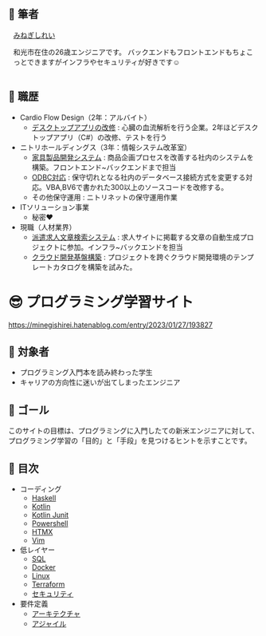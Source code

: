 
## 🦫 筆者

<div class="field" style="display: flex;">
  <div style="padding-left: 10px">
    <a href="https://github.com/minegishirei">
      みねぎしれい
    </a>
    <p>
      和光市在住の26歳エンジニアです。
      バックエンドもフロントエンドもちょこっとできますがインフラやセキュリティが好きです☺️
    </p>
  </div>
</div>






## 🏢 職歴

- Cardio Flow Design（2年：アルバイト）
  - [デスクトップアプリの改修](https://minegishirei.hatenablog.com/entry/2024/09/06/103543) : 心臓の血流解析を行う企業。2年ほどデスクトップアプリ（C#）の改修、テストを行う
- ニトリホールディングス（3年：情報システム改革室）
  - [家具製品開発システム](https://minegishirei.hatenablog.com/entry/2024/04/08/215338) : 商品企画プロセスを改善する社内のシステムを構築。フロントエンド~バックエンドまで担当
  - [ODBC対応](https://minegishirei.hatenablog.com/entry/2024/09/06/103545) : 保守切れとなる社内のデータベース接続方式を変更する対応。VBA,BV6で書かれた300以上のソースコードを改修する。
  - その他保守運用 : ニトリネットの保守運用作業
- ITソリューション事業
  - 秘密❤️
- 現職（人材業界）
  - [派遣求人文章検索システム](https://minegishirei.hatenablog.com/entry/2024/04/08/215240) : 求人サイトに掲載する文章の自動生成プロジェクトに参加。インフラ~バックエンドを担当
  - [クラウド開発基盤構築](https://minegishirei.hatenablog.com/entry/2024/08/31/193628) : プロジェクトを跨ぐクラウド開発環境のテンプレートカタログを構築を試みた。






# 😎 プログラミング学習サイト

https://minegishirei.hatenablog.com/entry/2023/01/27/193827

## 👦 対象者

- プログラミング入門本を読み終わった学生
- キャリアの方向性に迷いが出てしまったエンジニア

## 🏁 ゴール

このサイトの目標は、プログラミングに入門したての新米エンジニアに対して、プログラミング学習の「目的」と「手段」を見つけるヒントを示すことです。

## 📗 目次

- コーディング
    - [Haskell](https://minegishirei.hatenablog.com/entry/2023/11/25/093811)
    - [Kotlin](https://minegishirei.hatenablog.com/entry/2023/02/09/101751)
    - [Kotlin Junit](https://minegishirei.hatenablog.com/entry/2023/02/09/180131)
    - [Powershell](https://minegishirei.hatenablog.com/entry/2023/02/15/162959)
    - [HTMX](https://minegishirei.hatenablog.com/entry/2024/05/16/183308)
    - [Vim](https://minegishirei.hatenablog.com/entry/2023/03/19/204719)
- 低レイヤー
    - [SQL](https://minegishirei.hatenablog.com/entry/2024/04/26/090223)
    - [Docker](https://minegishirei.hatenablog.com/entry/2023/09/02/213936)
    - [Linux](https://minegishirei.hatenablog.com/entry/2024/05/25/215135)
    - [Terraform](https://minegishirei.hatenablog.com/entry/2024/06/04/175213)
    - [セキュリティ](https://minegishirei.hatenablog.com/entry/2024/08/17/110233)
- 要件定義
    - [アーキテクチャ](https://minegishirei.hatenablog.com/entry/2023/02/08/114836)
    - [アジャイル](https://minegishirei.hatenablog.com/entry/2023/01/27/164337)


